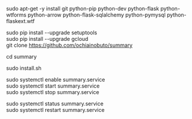 sudo apt-get -y install git python-pip python-dev python-flask python-wtforms python-arrow python-flask-sqlalchemy python-pymysql python-flaskext.wtf  

sudo pip install --upgrade setuptools  
sudo pip install --upgrade gcloud  
git clone https://github.com/ochiainobuto/summary

cd summary 

sudo install.sh  

sudo systemctl enable summary.service  
sudo systemctl start summary.service  
sudo systemctl stop summary.service

sudo systemctl status summary.service  
sudo systemctl restart summary.service
